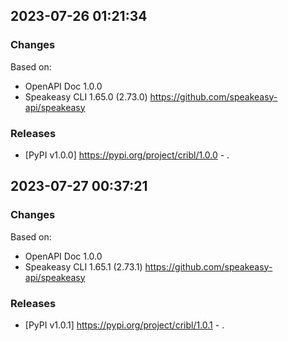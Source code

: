 

## 2023-07-26 01:21:34
### Changes
Based on:
- OpenAPI Doc 1.0.0 
- Speakeasy CLI 1.65.0 (2.73.0) https://github.com/speakeasy-api/speakeasy
### Releases
- [PyPI v1.0.0] https://pypi.org/project/cribl/1.0.0 - .

## 2023-07-27 00:37:21
### Changes
Based on:
- OpenAPI Doc 1.0.0 
- Speakeasy CLI 1.65.1 (2.73.1) https://github.com/speakeasy-api/speakeasy
### Releases
- [PyPI v1.0.1] https://pypi.org/project/cribl/1.0.1 - .